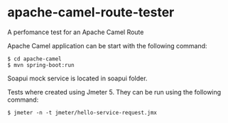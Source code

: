 # apache-camel-route-tester
A perfomance test for an Apache Camel Route

Apache Camel application can be start with the following command:
```console
$ cd apache-camel
$ mvn spring-boot:run
```

Soapui mock service is located in soapui folder.

Tests where created using Jmeter 5. They can be run using the following command:
```console
$ jmeter -n -t jmeter/hello-service-request.jmx
```
